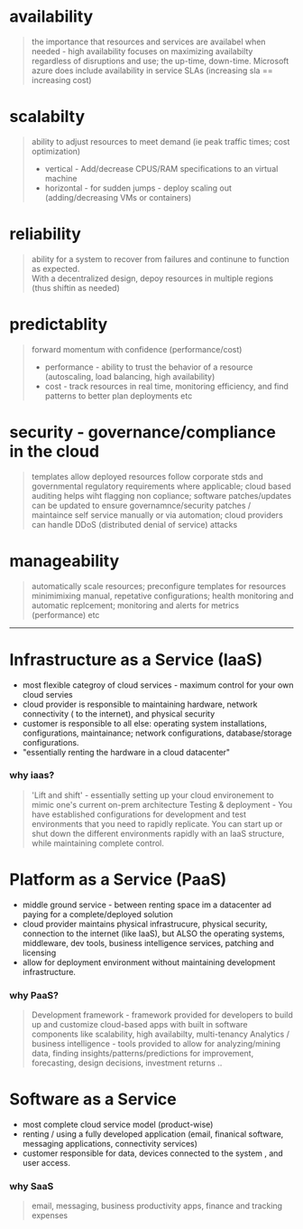 # availability
> the importance that resources and services are availabel when needed - high availability focuses on maximizing availabilty regardless of disruptions and use; the up-time, down-time.  Microsoft azure does include availability in service SLAs (increasing sla == increasing cost)

# scalabilty
>  ability to adjust resources to meet demand (ie peak traffic times; cost optimization)
> * vertical - Add/decrease CPUS/RAM specifications to an virtual machine
> * horizontal - for sudden jumps - deploy scaling out (adding/decreasing VMs or containers)

# reliability
> ability for a system to recover from failures and continune to function as expected.  
> With a decentralized design, depoy resources in multiple regions (thus shiftin as needed)

# predictablity
> forward momentum with confidence (performance/cost) 
> * performance - ability to trust the behavior of a resource (autoscaling, load balancing, high availability)
> * cost - track resources in real time, monitoring efficiency, and find patterns to better plan deployments etc

# security - governance/compliance in the cloud
> templates allow deployed resources follow corporate stds and governmental regulatory requirements where applicable; cloud based auditing helps wiht flagging non copliance; software patches/updates can be updated to ensure governamnce/security
> patches / maintaince self service manually or via automation; cloud providers can handle DDoS (distributed denial of service) attacks

# manageability
> automatically scale resources; preconfigure templates for resources minimimixing manual, repetative configurations; health monitoring and automatic replcement; monitoring and alerts for metrics (performance) etc


____________

# Infrastructure as a Service (IaaS)
* most flexible categroy of cloud services - maximum control for your own cloud servies
* cloud provider is responsible to maintaining hardware, network connectivity ( to the internet), and physical security 
* customer is responsible to all else: operating system installations, configurations, maintainance; network configurations,  database/storage configurations. 
* "essentially renting the hardware in a cloud datacenter"

### why iaas?  
> 'Lift and shift' - essentially setting up your cloud environement to mimic one's current on-prem architecture
>  Testing & deployment - You have established configurations for development and test environments that you need to rapidly replicate. You can start up or shut down the different environments rapidly with an IaaS structure, while maintaining complete control.

# Platform as a Service (PaaS)
* middle ground service - between renting space im a datacenter ad paying for a complete/deployed solution
* cloud provider maintains physical infrastrucure, physical security, connection to the internet (like IaaS), but ALSO the operating systems, middleware, dev tools, business intelligence services, patching and licensing
* allow for deployment environment without maintaining development infrastructure.

### why PaaS?
> Development framework - framework provided for developers to build up and customize cloud-based apps with built in software components like scalability, high availabilty, multi-tenancy
> Analytics / business intelligence - tools provided to allow for analyzing/mining data, finding insights/patterns/predictions for improvement, forecasting, design decisions, investment returns .. 

# Software as a Service
* most complete cloud service model (product-wise)
* renting / using a fully developed application (email, finanical software, messaging applications, connectivity services)
* customer responsible for data, devices connected to the system , and user access. 

### why SaaS
> email, messaging, business productivity apps, finance and tracking expenses 